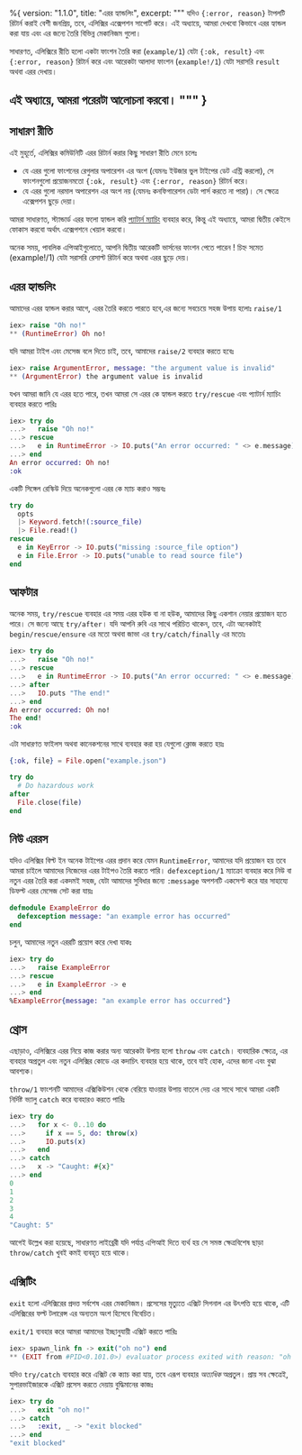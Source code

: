 %{
  version: "1.1.0",
  title: "এরর হ্যান্ডলিং",
  excerpt: """
  যদিও `{:error, reason}` টাপলটি রিটার্ন করাই বেশী জনপ্রিয়, তবে, এলিক্সির এক্সেপশন সাপোর্ট করে। এই অধ্যায়ে, আমরা দেখবো কিভাবে এরর হ্যান্ডল করা যায় এবং এর জন্যে তৈরি বিভিন্ন মেকানিজম গুলো।
  
  সাধারণত, এলিক্সিরে রীতি হলো একটা ফাংশন তৈরি করা (`example/1`) যেটা `{:ok, result}` এবং `{:error, reason}` রিটার্ন করে এবং আরেকটা আলাদা ফাংশন (`example!/1`) যেটা সরাসরি `result` অথবা এরর দেখায়।
  
  এই অধ্যায়ে, আমরা পরেরটা আলোচনা করবো।
  """
}
---

## সাধারণ রীতি

এই মুহূর্তে, এলিক্সির কমিউনিটি এরর রিটার্ন করার কিছু সাধারণ রীতি মেনে চলেঃ

* যে এরর গুলো ফাংশনের রেগুলার অপারেশন এর অংশ (যেমনঃ ইউজার ভুল টাইপের ডেট এন্ট্রি করলো), সে ফাংশনগুলো প্রয়োজনমতো `{:ok, result}` এবং `{:error, reason}` রিটার্ন করে। 
* যে এরর গুলো নরমাল অপারেশন এর অংশ নয় (যেমনঃ কনফিগারেশন ডেটা পার্স করতে না পারা)। সে ক্ষেত্রে এক্সেপশন ছুড়ে দেয়া।

আমরা সাধারণত, স্ট্যান্ডার্ড এরর ফলো হ্যান্ডল করি [প্যাটার্ন ম্যাচিং](/bn/lessons/basics/pattern_matching) ব্যবহার করে, কিন্তু এই অধ্যায়ে, আমরা দ্বিতীয় কেইসে ফোকাস করবো অর্থাৎ এক্সেপশনে খেয়াল করবো।

অনেক সময়, পাবলিক এপিআইগুলোতে, আপনি দ্বিতীয় আরেকটি ভার্সনের ফাংশন পেতে পারেন ! চিহ্ন সমেত (example!/1) যেটা সরাসরি রেসাল্ট রিটার্ন করে অথবা এরর ছুড়ে দেয়। 

## এরর হ্যান্ডলিং

আমাদের এরর হ্যান্ডল করার আগে, এরর তৈরি করতে পারতে হবে,এর জন্যে সবচেয়ে সহজ উপায় হলোঃ `raise/1` 

```elixir
iex> raise "Oh no!"
** (RuntimeError) Oh no!
```

যদি আমরা টাইপ এবং মেসেজ বলে দিতে চাই, তবে, আমাদের `raise/2` ব্যবহার করতে হবেঃ

```elixir
iex> raise ArgumentError, message: "the argument value is invalid"
** (ArgumentError) the argument value is invalid
```

যখন আমরা জানি যে এরর হতে পারে, তখন আমরা সে এরর কে হ্যান্ডল করতে `try/rescue` এবং প্যাটার্ন ম্যাচিং ব্যবহার করতে পারিঃ

```elixir
iex> try do
...>   raise "Oh no!"
...> rescue
...>   e in RuntimeError -> IO.puts("An error occurred: " <> e.message)
...> end
An error occurred: Oh no!
:ok
```

একটি সিঙ্গেল রেস্কিউ দিয়ে অনেকগুলো এরর কে ম্যাচ করাও সম্ভবঃ

```elixir
try do
  opts
  |> Keyword.fetch!(:source_file)
  |> File.read!()
rescue
  e in KeyError -> IO.puts("missing :source_file option")
  e in File.Error -> IO.puts("unable to read source file")
end
```

## আফটার 

অনেক সময়, `try/rescue` ব্যবহার এর সময় এরর হউক বা না হউক, আমাদের কিছু একশান নেয়ার প্রয়োজন হতে পারে।
সে জন্যে আছে `try/after`। 
যদি আপনি রুবি এর সাথে পরিচিত থাকেন, তবে, এটা অনেকটাই `begin/rescue/ensure` এর মতো অথবা জাভা এর `try/catch/finally` এর মতোঃ

```elixir
iex> try do
...>   raise "Oh no!"
...> rescue
...>   e in RuntimeError -> IO.puts("An error occurred: " <> e.message)
...> after
...>   IO.puts "The end!"
...> end
An error occurred: Oh no!
The end!
:ok
```

এটা সাধারণত ফাইলস অথবা কানেকশনের সাথে ব্যবহার করা হয় যেগুলো ক্লোজ করতে হয়ঃ

```elixir
{:ok, file} = File.open("example.json")

try do
  # Do hazardous work
after
  File.close(file)
end
```

## নিউ এররস 

যদিও এলিক্সির বিল্ট ইন অনেক টাইপের এরর প্রদান করে যেমন `RuntimeError`, আমাদের যদি প্রয়োজন হয় তবে আমরা চাইলে আমাদের নিজেদের এরর টাইপও তৈরি করতে পারি।
`defexception/1` ম্যাক্রো ব্যবহার করে নিউ বা নতুন এরর তৈরি করা একদমই সহজ, যেটা আমাদের সুবিধার জন্যে `:message` অপশনটি একসেপ্ট করে যার সাহায্যে ডিফল্ট এরর মেসেজ সেট করা যায়ঃ 

```elixir
defmodule ExampleError do
  defexception message: "an example error has occurred"
end
```

চলুন, আমাদের নতুন এররটি প্রয়োগ করে দেখা যাকঃ

```elixir
iex> try do
...>   raise ExampleError
...> rescue
...>   e in ExampleError -> e
...> end
%ExampleError{message: "an example error has occurred"}
```

## থ্রোস 

এছাড়াও, এলিক্সিরে এরর নিয়ে কাজ করার অন্য আরেকটা উপায় হলো `throw` এবং `catch`। 
ব্যবহারিক ক্ষেত্রে, এর ব্যবহার অপ্রতুল এবং নতুন এলিক্সির কোডে এর কদাচিৎ ব্যবহার হয়ে থাকে, তবে যাই হোক, এদের জানা এবং বুঝা আবশ্যক।

`throw/1` ফাংশনটি আমাদের এক্সিকিউশন থেকে বেরিয়ে যাওয়ার উপায় বাতলে দেয় এর সাথে সাথে আমরা একটি নির্দিষ্ট ভ্যালু `catch` করে ব্যবহারও করতে পারিঃ

```elixir
iex> try do
...>   for x <- 0..10 do
...>     if x == 5, do: throw(x)
...>     IO.puts(x)
...>   end
...> catch
...>   x -> "Caught: #{x}"
...> end
0
1
2
3
4
"Caught: 5"
```

আগেই উল্লেখ করা হয়েছে, সাধারণত লাইব্রেরী যদি পর্যাপ্ত এপিআই দিতে ব্যর্থ হয় সে সমস্ত ক্ষেত্রবিশেষ ছাড়া `throw/catch` খুবই কমই ব্যবহৃত হয়ে থাকে।

## এক্সিটিং 

`exit` হলো এলিক্সিরের প্রদত্ত সর্বশেষ এরর মেকানিজম।
প্রসেসের মৃত্যুতে এক্সিট সিগনাল এর উৎপত্তি হয়ে থাকে, এটি এলিক্সিরের ফল্ট টলারেন্স এর অন্যতম অংশ হিসেবে বিবেচিত।

`exit/1` ব্যবহার করে আমরা আমাদের ইচ্ছানুযায়ী এক্সিট করতে পারিঃ 

```elixir
iex> spawn_link fn -> exit("oh no") end
** (EXIT from #PID<0.101.0>) evaluator process exited with reason: "oh no"
```

যদিও `try/catch` ব্যবহার করে এক্সিট কে ক্যাচ করা যায়, তবে এরূপ ব্যবহার _অত্যধিক_ অপ্রতুল।
প্রায় সব ক্ষেত্রেই, সুপারভাইজারকে এক্সিট প্রসেস করতে দেয়ায় বুদ্ধিমানের কাজঃ

```elixir
iex> try do
...>   exit "oh no!"
...> catch
...>   :exit, _ -> "exit blocked"
...> end
"exit blocked"
```
